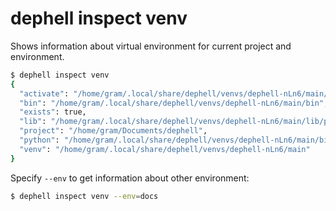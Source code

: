 # dephell inspect venv

Shows information about virtual environment for current project and environment.

```bash
$ dephell inspect venv
{
  "activate": "/home/gram/.local/share/dephell/venvs/dephell-nLn6/main/bin/activate",
  "bin": "/home/gram/.local/share/dephell/venvs/dephell-nLn6/main/bin",
  "exists": true,
  "lib": "/home/gram/.local/share/dephell/venvs/dephell-nLn6/main/lib/python3.7/site-packages",
  "project": "/home/gram/Documents/dephell",
  "python": "/home/gram/.local/share/dephell/venvs/dephell-nLn6/main/bin/python3.7",
  "venv": "/home/gram/.local/share/dephell/venvs/dephell-nLn6/main"
}
```

Specify `--env` to get information about other environment:

```bash
$ dephell inspect venv --env=docs
```
